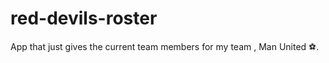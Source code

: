 # red-devils-roster
App that just gives the current team members for my team , Man United :soccer:.

